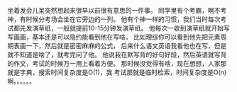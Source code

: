   坐着发会儿呆突然想起来很早以前很有意思的一件事。
同学里有个考霸，啊不考神，有时候分考场会坐在它旁边的一列。
他有个神一样的习惯，我们当时每次考试都先发演草纸，一般就提前10-15分钟发演草纸。
他每次一收到演草纸就开始写写画画，基本还是可以隐约能看到他在写啥。
比如理综你可以看到他先把元素周期表画一下，然后就是密密麻麻的公式，
后来什么语文英语我看他也在写，但是就不知道是啥了，就考完问了他。
他说我在默写背的好句好段，然后英语就写背的作文，考试的时候万一用上看着方便。
  那时候没觉得有啥，现在想想，人家那就是字典，搜索时间复杂度是O(1)，我
考试那就是临时检索，时间复杂度是O(n)啊。。。。。。
